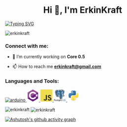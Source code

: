 <h1 align="center">Hi 👋, I'm ErkinKraft</h1>
<a href="https://git.io/typing-svg"><img src="https://readme-typing-svg.demolab.com?font=Fira+Code&pause=1000&color=009CF7&random=false&width=435&lines=Create+new+SoftWare+for+you" alt="Typing SVG" /></a>

<p align="left"> <img src="https://komarev.com/ghpvc/?username=erkinkraft&label=Profile%20views&color=0e75b6&style=flat" alt="erkinkraft" /> </p>
<h3 align="left">Connect with me:</h3>

- 🔭 I’m currently working on **Core 0.5**

- 📫 How to reach me **erkinkraft@gmail.com**


<p align="left">
</p>

<h3 align="left">Languages and Tools:</h3>
<p align="left"> <a href="https://www.arduino.cc/" target="_blank" rel="noreferrer"> <img src="https://cdn.worldvectorlogo.com/logos/arduino-1.svg" alt="arduino" width="40" height="40"/> </a> <a href="https://www.w3schools.com/cs/" target="_blank" rel="noreferrer"> <img src="https://raw.githubusercontent.com/devicons/devicon/master/icons/csharp/csharp-original.svg" alt="csharp" width="40" height="40"/> </a> <a href="https://developer.mozilla.org/en-US/docs/Web/JavaScript" target="_blank" rel="noreferrer"> <img src="https://raw.githubusercontent.com/devicons/devicon/master/icons/javascript/javascript-original.svg" alt="javascript" width="40" height="40"/> </a> <a href="https://www.postgresql.org" target="_blank" rel="noreferrer"> <img src="https://raw.githubusercontent.com/devicons/devicon/master/icons/postgresql/postgresql-original-wordmark.svg" alt="postgresql" width="40" height="40"/> </a> <a href="https://www.python.org" target="_blank" rel="noreferrer"> <img src="https://raw.githubusercontent.com/devicons/devicon/master/icons/python/python-original.svg" alt="python" width="40" height="40"/> </a> </p>

<p><img align="left" src="https://github-readme-stats.vercel.app/api/top-langs?username=erkinkraft&show_icons=true&theme=dark&title_color=ffffff&text_color=ffffff&bg_color=000000&locale=en&layout=compact" alt="erkinkraft" /></p>

<p>&nbsp;<img align="center" src="https://github-readme-stats.vercel.app/api?username=erkinkraft&show_icons=true&theme=dark&title_color=ffffff&text_color=ffffff&locale=en" alt="erkinkraft" /></p>


[![Ashutosh's github activity graph](https://github-readme-activity-graph.vercel.app/graph?username=ErkinKraft&theme=github-compact)](https://github.com/ashutosh00710/github-readme-activity-graph)
